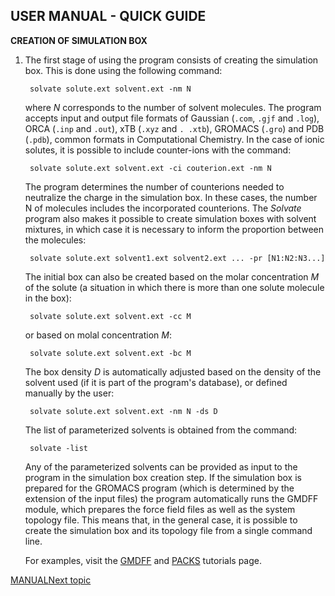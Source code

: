 ## USER MANUAL - QUICK GUIDE

**CREATION OF SIMULATION BOX**

1. The first stage of using the program consists of creating the simulation box. This is done using the following 
   command:

        solvate solute.ext solvent.ext -nm N

   where _N_ corresponds to the number of solvent molecules. The program accepts input and output file formats of 
   Gaussian (`.com`, `.gjf` and `.log`), ORCA (`.inp` and `.out`), xTB (`.xyz` and `. .xtb`), GROMACS (`.gro`) and 
   PDB (`.pdb`), common formats in Computational Chemistry. In the case of ionic solutes, it is possible to include 
   counter-ions with the command:

        solvate solute.ext solvent.ext -ci couterion.ext -nm N

   The program determines the number of counterions needed to neutralize the charge in the simulation box. In these 
   cases, the number N of molecules includes the incorporated counterions. The _Solvate_ program also makes it 
   possible to create simulation boxes with solvent mixtures, in which case it is necessary to inform the proportion 
   between the molecules:

        solvate solute.ext solvent1.ext solvent2.ext ... -pr [N1:N2:N3...]

   The initial box can also be created based on the molar concentration _M_ of the solute (a situation in which there 
   is more than one solute molecule in the box):

        solvate solute.ext solvent.ext -cc M

   or based on molal concentration _M_:

        solvate solute.ext solvent.ext -bc M

   The box density _D_ is automatically adjusted based on the density of the solvent used (if it is part of the 
   program's database), or defined manually by the user:

        solvate solute.ext solvent.ext -nm N -ds D

   The list of parameterized solvents is obtained from the command:

        solvate -list

   Any of the parameterized solvents can be provided as input to the program in the simulation box creation step. If 
   the simulation box is prepared for the GROMACS program (which is determined by the extension of the input files) 
   the program automatically runs the GMDFF module, which prepares the force field files as well as the system 
   topology file. This means that, in the general case, it is possible to create the simulation box and its topology 
   file from a single command line.

   For examples, visit the [GMDFF](https://github.com/otaviolsantana/solvate/blob/main/tutorials/1_GMDFF.md) and [PACKS](https://github.com/otaviolsantana/solvate/blob/main/tutorials/2_PACKS.md) tutorials page.

[MANUAL](https://github.com/otaviolsantana/solvate/tree/main/manual)[Next topic](https://github.com/otaviolsantana/solvate/edit/main/manual/Stage2/)
